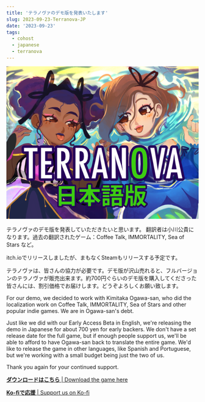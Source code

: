 ```yaml
---
title: 'テラノヴァのデモ版を発表いたします'
slug: 2023-09-23-Terranova-JP
date: '2023-09-23'
tags:
  - cohost
  - japanese
  - terranova
---
```


![Terranova, the demo in Japanese.](terranova_jp.png)

テラノヴァのデモ版を発表していただきたいと思います。
翻訳者は小川公貴になります。過去の翻訳されたゲーム：Coffee Talk, IMMORTALITY, Sea of Stars など。

itch.ioでリリースしましたが、まもなくSteamもリリースする予定です。

テラノヴァは、皆さんの協力が必要です。デモ版が沢山売れると、フルバージョンのテラノヴァが販売出来ます。約700円ぐらいのデモ版を購入してくださった皆さんには、割引価格でお届けします。どうぞよろしくお願い致します。

For our demo, we decided to work with Kimitaka Ogawa-san, who did the localization work on Coffee Talk, IMMORTALITY, Sea of Stars and other popular indie games. We are in Ogawa-san's debt.

Just like we did with our Early Access Beta in English, we're releasing the demo in Japanese for about 700 yen for early backers. We don't have a set release date for the full game, but if enough people support us, we'll be able to afford to have Ogawa-san back to translate the entire game. We'd like to release the game in other languages, like Spanish and Portuguese, but we're working with a small budget being just the two of us.

Thank you again for your continued support.

[**ダウンロードはこちら** | Download the game here](https://illuminesce.itch.io/terranovajp)

[**Ko-fiで応援** | Support us on Ko-fi](https://t.co/6VxSyq31fK)
